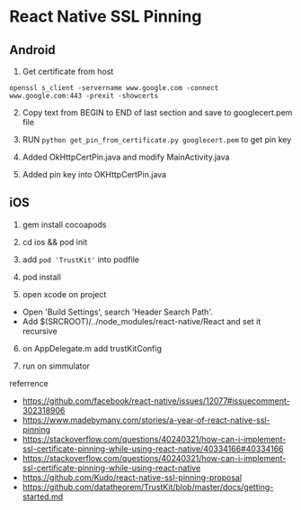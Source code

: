 # React Native SSL Pinning

## Android

1.  Get certificate from host

```
openssl s_client -servername www.google.com -connect www.google.com:443 -prexit -showcerts
```

2.  Copy text from BEGIN to END of last section and save to googlecert.pem file

3.  RUN `python get_pin_from_certificate.py googlecert.pem` to get pin key

4.  Added OkHttpCertPin.java and modify MainActivity.java

5.  Added pin key into OKHttpCertPin.java

## iOS

1.  gem install cocoapods

2.  cd ios && pod init

3.  add `pod 'TrustKit'` into podfile

4.  pod install

5.  open xcode on project

* Open 'Build Settings', search 'Header Search Path'.
* Add $(SRCROOT)/../node_modules/react-native/React and set it recursive

6.  on AppDelegate.m add trustKitConfig

7.  run on simmulator

referrence

* https://github.com/facebook/react-native/issues/12077#issuecomment-302318906
* https://www.madebymany.com/stories/a-year-of-react-native-ssl-pinning
* https://stackoverflow.com/questions/40240321/how-can-i-implement-ssl-certificate-pinning-while-using-react-native/40334166#40334166
* https://stackoverflow.com/questions/40240321/how-can-i-implement-ssl-certificate-pinning-while-using-react-native
* https://github.com/Kudo/react-native-ssl-pinning-proposal
* https://github.com/datatheorem/TrustKit/blob/master/docs/getting-started.md
